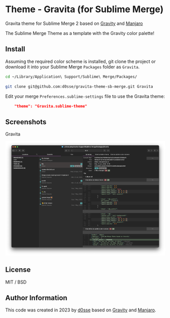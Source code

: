 # Theme - Gravita (for Sublime Merge)

Gravita theme for Sublime Merge 2 based on [Gravity](https://github.com/frankyonnetti/gravity-sublime-theme) and [Manjaro](https://github.com/asapdotid/manjaro-theme-sb-merge)

The Sublime Merge Theme as a template with the Gravity color palette!

## Install

Assuming the required color scheme is installed, git clone the project or download it into your Sublime Merge `Packages`
folder as `Gravita`.

```bash
cd ~/Library/Application\ Support/Sublime\ Merge/Packages/
```
```bash
git clone git@github.com:d0sse/gravita-theme-sb-merge.git Gravita
```

Edit your merge `Preferences.sublime-settings` file to use the Gravita theme:

```json
    "theme": "Gravita.sublime-theme"
```

## Screenshots

Gravita

![cool](screenshots/gravita2.png "Gravita")

## License

MIT / BSD

## Author Information

This code was created in 2023 by [d0sse](https://github.com/d0sse) based on [Gravity](https://github.com/frankyonnetti/gravity-sublime-theme) and [Manjaro](https://github.com/asapdotid/manjaro-theme-sb-merge).
